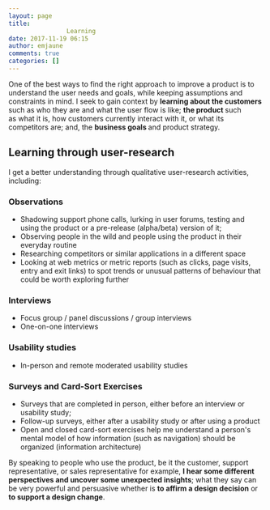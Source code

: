 ```yaml
---
layout: page
title: 
				Learning		
date: 2017-11-19 06:15
author: emjaune
comments: true
categories: []
---
```

One of the best ways to find the right approach to improve a product is to understand the user needs and goals, while keeping assumptions and constraints in mind. I seek to gain context by <strong>learning about the customers</strong> such as who they are and what the user flow is like; <strong>the product </strong>such as what it is, how customers currently interact with it, or what its competitors are; and, the <strong>business goals </strong>and product strategy.
<h2>Learning through user-research</h2>
I get a better understanding through qualitative user-research activities, including:
<h3>Observations</h3>
<ul>
 	<li>Shadowing support phone calls, lurking in user forums, testing and using the product or a pre-release (alpha/beta) version of it;</li>
 	<li>Observing people in the wild and people using the product in their everyday routine</li>
 	<li>Researching competitors or similar applications in a different space</li>
 	<li>Looking at web metrics or metric reports (such as clicks, page visits, entry and exit links) to spot trends or unusual patterns of behaviour that could be worth exploring further</li>
</ul>
<h3>Interviews</h3>
<ul>
 	<li>Focus group / panel discussions / group interviews</li>
 	<li>One-on-one interviews</li>
</ul>
<h3>Usability studies</h3>
<ul>
 	<li>In-person and remote moderated usability studies</li>
</ul>
<h3>Surveys and Card-Sort Exercises</h3>
<ul>
 	<li>Surveys that are completed in person, either before an interview or usability study;</li>
 	<li>Follow-up surveys, either after a usability study or after using a product</li>
 	<li>Open and closed card-sort exercises help me understand a person's mental model of how information (such as navigation) should be organized (information architecture)</li>
</ul>
By speaking to people who use the product, be it the customer, support representative, or sales representative for example, <strong>I hear some different perspectives and uncover some unexpected insights</strong>; what they say can be very powerful and persuasive whether is <strong>to affirm a design decision</strong> or <strong>to support a design change</strong>.
